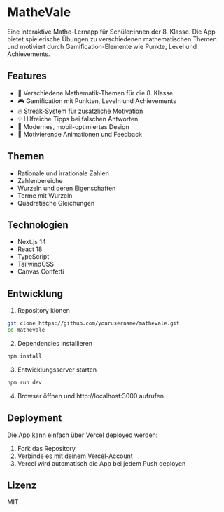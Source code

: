 # MatheVale

Eine interaktive Mathe-Lernapp für Schüler:innen der 8. Klasse. Die App bietet spielerische Übungen zu verschiedenen mathematischen Themen und motiviert durch Gamification-Elemente wie Punkte, Level und Achievements.

## Features

- 🎯 Verschiedene Mathematik-Themen für die 8. Klasse
- 🎮 Gamification mit Punkten, Leveln und Achievements
- 🔥 Streak-System für zusätzliche Motivation
- 💡 Hilfreiche Tipps bei falschen Antworten
- 🎨 Modernes, mobil-optimiertes Design
- 🎉 Motivierende Animationen und Feedback

## Themen

- Rationale und irrationale Zahlen
- Zahlenbereiche
- Wurzeln und deren Eigenschaften
- Terme mit Wurzeln
- Quadratische Gleichungen

## Technologien

- Next.js 14
- React 18
- TypeScript
- TailwindCSS
- Canvas Confetti

## Entwicklung

1. Repository klonen
```bash
git clone https://github.com/yourusername/mathevale.git
cd mathevale
```

2. Dependencies installieren
```bash
npm install
```

3. Entwicklungsserver starten
```bash
npm run dev
```

4. Browser öffnen und http://localhost:3000 aufrufen

## Deployment

Die App kann einfach über Vercel deployed werden:

1. Fork das Repository
2. Verbinde es mit deinem Vercel-Account
3. Vercel wird automatisch die App bei jedem Push deployen

## Lizenz

MIT 